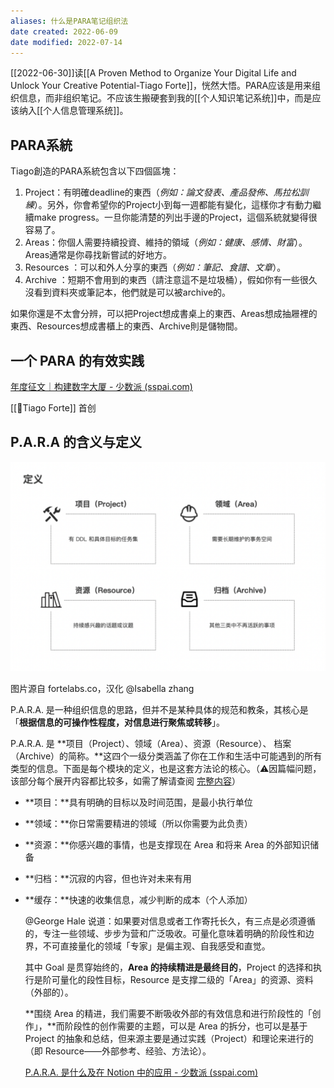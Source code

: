 ```yaml
---
aliases: 什么是PARA笔记组织法
date created: 2022-06-09
date modified: 2022-07-14
---
```


[[2022-06-30]]读[[A Proven Method to Organize Your Digital Life and Unlock Your Creative Potential-Tiago Forte]]，恍然大悟。PARA应该是用来组织信息，而非组织笔记。不应该生搬硬套到我的[[个人知识笔记系统]]中，而是应该纳入[[个人信息管理系统]]。

## PARA系統

Tiago創造的PARA系統包含以下四個區塊：

1. Project：有明確deadline的東西（_例如：論文發表、產品發佈、馬拉松訓練_）。另外，你會希望你的Project小到每一週都能有變化，這樣你才有動力繼續make progress。一旦你能清楚的列出手邊的Project，這個系統就變得很容易了。
2. Areas：你個人需要持續投資、維持的領域（_例如：健康、感情、財富_）。Areas通常是你尋找新嘗試的好地方。
3. Resources ：可以和外人分享的東西（_例如：筆記、食譜、文章_）。
4. Archive ：短期不會用到的東西（請注意這不是垃圾桶），假如你有一些很久沒看到資料夾或筆記本，他們就是可以被archive的。

如果你還是不太會分辨，可以把Project想成書桌上的東西、Areas想成抽屜裡的東西、Resources想成書櫃上的東西、Archive則是儲物間。

## 一个 PARA 的有效实践

[年度征文｜构建数字大厦 - 少数派 (sspai.com)](https://sspai.com/post/71707)

[[🧑Tiago Forte]] 首创

## P.A.R.A 的含义与定义

![](Extras/Media/f4332cfd92d87d2926dfbdfa435a4626.png)

图片源自 fortelabs.co，汉化 @Isabella zhang

P.A.R.A. 是一种组织信息的思路，但并不是某种具体的规范和教条，其核心是「**根据信息的可操作性程度，对信息进行聚焦或转移**」。

P.A.R.A. 是 **项目（Project）、领域（Area）、资源（Resource）、 档案（Archive）的简称。**这四个一级分类涵盖了你在工作和生活中可能遇到的所有类型的信息。下面是每个模块的定义，也是这套方法论的核心。（⚠️因篇幅问题，该部分每个展开内容都比较多，如需了解请查阅 [完整内容](https://index.pmthinking.com/P-A-R-A-Notion-19909e5aac3049d887197dcfb1e97fd5)）

- **项目：**具有明确的目标以及时间范围，是最小执行单位
- **领域：**你日常需要精进的领域（所以你需要为此负责）
- **资源：**你感兴趣的事情，也是支撑现在 Area 和将来 Area 的外部知识储备
- **归档：**沉寂的内容，但也许对未来有用
- **缓存：**快速的收集信息，减少判断的成本（个人添加）
  

  @George Hale 说道：如果要对信息或者工作寄托长久，有三点是必须遵循的，专注一些领域、步步为营和广泛吸收。可量化意味着明确的阶段性和边界，不可直接量化的领域「专家」是偏主观、自我感受和直觉。

  

  其中 Goal 是贯穿始终的，**Area 的持续精进是最终目的**，Project 的选择和执行是阶可量化的段性目标，Resource 是支撑二级的「Area」的资源、资料（外部的）。

  

  **围绕 Area 的精进，我们需要不断吸收外部的有效信息和进行阶段性的「创作」，**而阶段性的创作需要的主题，可以是 Area 的拆分，也可以是基于 Project 的抽象和总结，但来源主要是通过实践（Project）和理论来进行的（即 Resource——外部参考、经验、方法论）。

  

  [P.A.R.A. 是什么及在 Notion 中的应用 - 少数派 (sspai.com)](https://sspai.com/post/61459)
